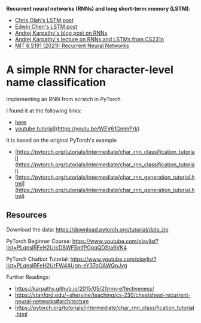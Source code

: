 

**Recurrent neural networks (RNNs) and long short-term memory (LSTM)**:
- [Chris Olah's LSTM post](http://colah.github.io/posts/2015-08-Understanding-LSTMs/)
- [Edwin Chen's LSTM post](http://blog.echen.me/2017/05/30/exploring-lstms/)
- [Andrej Karpathy's blog post on RNNs](http://karpathy.github.io/2015/05/21/rnn-effectiveness/)
- [Andrej Karpathy's lecture on RNNs and LSTMs from CS231n](https://www.youtube.com/watch?v=iX5V1WpxxkY)
- [MIT 6.S191 (2021): Recurrent Neural Networks](https://www.youtube.com/watch?v=qjrad0V0uJE)

# A simple RNN for character-level name classification
Implementing an RNN from scratch in PyTorch. 

I found it at the following links:
- [here](https://github.com/python-engineer/pytorch-examples/tree/500afab9676b676d8a975ca797f93d1137ca5e0c/rnn-name-classification)
- [youtube tutorial](https://img.youtube.com/vi/WEV61GmmPrk/hqdefault.jpg)](https://youtu.be/WEV61GmmPrk)

It is based on the original PyTorch's example
- [https://pytorch.org/tutorials/intermediate/char_rnn_classification_tutorial](https://pytorch.org/tutorials/intermediate/char_rnn_classification_tutorial)
- [https://pytorch.org/tutorials/intermediate/char_rnn_generation_tutorial.html](https://pytorch.org/tutorials/intermediate/char_rnn_generation_tutorial.html)

## Resources
Download the data:
https://download.pytorch.org/tutorial/data.zip

PyTorch Beginner Course:
https://www.youtube.com/playlist?list=PLqnslRFeH2UrcDBWF5mfPGpqQDSta6VK4

PyTorch Chatbot Tutorial:
https://www.youtube.com/playlist?list=PLqnslRFeH2UrFW4AUgn-eY37qOAWQpJyg

Further Readings:

- https://karpathy.github.io/2015/05/21/rnn-effectiveness/
- https://stanford.edu/~shervine/teaching/cs-230/cheatsheet-recurrent-neural-networks#architecture
- https://pytorch.org/tutorials/intermediate/char_rnn_classification_tutorial.html

